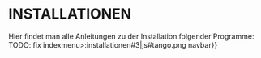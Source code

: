 # INSTALLATIONEN
Hier findet man alle Anleitungen zu der Installation folgender Programme:
TODO: fix indexmenu>:installationen#3|js#tango.png navbar}}
